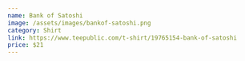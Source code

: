 ```yaml
---
name: Bank of Satoshi
image: /assets/images/bankof-satoshi.png
category: Shirt
link: https://www.teepublic.com/t-shirt/19765154-bank-of-satoshi
price: $21
---
```

